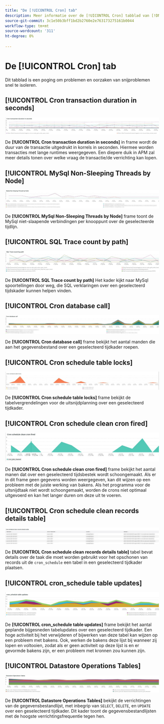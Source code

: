 ```yaml
---
title: "De [!UICONTROL Cron] tab"
description: Meer informatie over de [!UICONTROL Cron] tabblad van [!DNL Observation for Adobe Commerce].
source-git-commit: 3c1e50b3bff1bd2b2760e2e763173275161b0044
workflow-type: tm+mt
source-wordcount: '311'
ht-degree: 0%

---
```


# De [!UICONTROL Cron] tab

Dit tabblad is een poging om problemen en oorzaken van snijproblemen snel te isoleren.

## [!UICONTROL Cron transaction duration in seconds]

![Transactieduur bijsnijden in seconden](../../assets/tools/observation-for-adobe-commerce/cron-tab-1.jpg)

De **[!UICONTROL Cron transaction duration in seconds]** in frame wordt de duur van de transactie uitgedrukt in korrels in seconden. Hiermee worden transacties met lange runtimes weergegeven. Een diepere duik in APM zal meer details tonen over welke vraag de transactie/de verrichting kan lopen.

## [!UICONTROL MySql Non-Sleeping Threads by Node]

![MySql niet-slaapende threads per knooppunt](../../assets/tools/observation-for-adobe-commerce/cron-tab-2.jpg)

De **[!UICONTROL MySql Non-Sleeping Threads by Node]** frame toont de MySql niet-slaapende verbindingen per knooppunt over de geselecteerde tijdlijn.

## [!UICONTROL SQL Trace count by path]

![Aantal SQL-overtrekken per pad](../../assets/tools/observation-for-adobe-commerce/cron-tab-3.jpg)

De **[!UICONTROL SQL Trace count by path]** Het kader kijkt naar MySql spoortellingen door weg, die SQL verklaringen over een geselecteerd tijdskader kunnen helpen vinden.

## [!UICONTROL Cron database call]

![Aanroep van Cron-database](../../assets/tools/observation-for-adobe-commerce/cron-tab-4.jpg)

De **[!UICONTROL Cron database call]** frame bekijkt het aantal manden die aan het gegevensbestand over een geselecteerd tijdkader roepen.

## [!UICONTROL Cron schedule table locks]

![Tabelvergrendelingen uitsnijden](../../assets/tools/observation-for-adobe-commerce/cron-tab-5.jpg)

De **[!UICONTROL Cron schedule table locks]** frame bekijkt de tabelvergrendelingen voor de uitsnijdplanning over een geselecteerd tijdkader.

## [!UICONTROL Cron schedule clean cron fired]

![Tabelvergrendelingen uitsnijden](../../assets/tools/observation-for-adobe-commerce/cron-tab-6.jpg)

De **[!UICONTROL Cron schedule clean cron fired]** frame bekijkt het aantal manen dat over een geselecteerd tijdsbestek wordt schoongemaakt. Als er in dit frame geen gegevens worden weergegeven, kan dit wijzen op een probleem met de juiste werking van bakens. Als het programma voor de uitsnijdtaak niet wordt schoongemaakt, worden de crons niet optimaal uitgevoerd en kan het langer duren om deze uit te voeren.

## [!UICONTROL Cron schedule clean records details table]

![Detailstabel met gegevens over uitgesneden planning](../../assets/tools/observation-for-adobe-commerce/cron-tab-7.jpg)

De **[!UICONTROL Cron schedule clean records details table]** tabel bevat details over de taak die moet worden gebruikt voor het opschonen van records uit de `cron_schedule` een tabel in een geselecteerd tijdkader plaatsen.

## [!UICONTROL cron_schedule table updates]

![tabel-updates uitsnijden_plannen](../../assets/tools/observation-for-adobe-commerce/cron-tab-8.jpg)

De **[!UICONTROL cron_schedule table updates]** frame bekijkt het aantal geplande bijgesneden tabelupdates over een geselecteerd tijdkader. Een hoge activiteit bij het verwijderen of bijwerken van deze tabel kan wijzen op een probleem met bakens. Ook, werken de bakens deze lijst bij wanneer zij lopen en voltooien, zodat als er geen activiteit op deze lijst is en er gevormde bakens zijn, er een probleem met kronnen zou kunnen zijn.

## [!UICONTROL Datastore Operations Tables]

![Tabellen voor bewerkingen in datastore](../../assets/tools/observation-for-adobe-commerce/cron-tab-9.jpg)

De **[!UICONTROL Datastore Operations Tables]** bekijkt de verrichtingen van de gegevensbestandlijst, met inbegrip van `SELECT`, `DELETE`, en `UPDATE` over een geselecteerd tijdkader. Dit kader toont de gegevensbestandlijsten met de hoogste verrichtingsfrequentie tegen hen.
